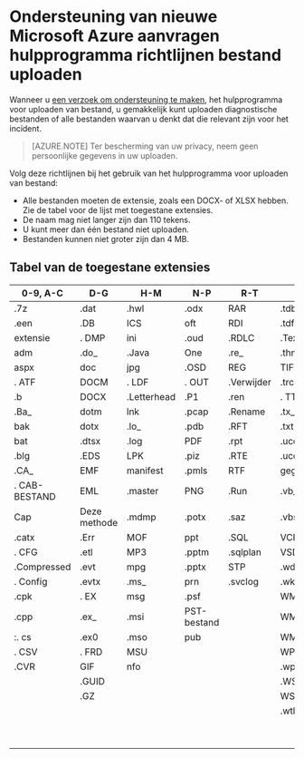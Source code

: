 <properties
    pageTitle="Ondersteuning van nieuwe Microsoft Azure bestand uploaden hulpprogramma richtlijnen aanvragen | Microsoft Azure"
    description="Beschrijving van de richtlijnen bij het gebruik van Microsoft Azure nieuw ondersteuningsverzoek hulpprogramma voor uploaden van bestand"
    services=""
    documentationCenter=""
    authors="genlin"
    manager="mbaldwin"
    editor=""
    tags="billing"
    />

<tags
  ms.service="billing"
    ms.workload="na"
    ms.tgt_pltfrm="na"
    ms.devlang="na"
    ms.topic="article"
    ms.date="10/13/2016"
    ms.author="genli"/>

# <a name="microsoft-azure-new-support-request-file-upload-utility-guidelines"></a>Ondersteuning van nieuwe Microsoft Azure aanvragen hulpprogramma richtlijnen bestand uploaden

Wanneer u [een verzoek om ondersteuning te maken](https://portal.azure.com/#create/Microsoft.Support), het hulpprogramma voor uploaden van bestand, u gemakkelijk kunt uploaden diagnostische bestanden of alle bestanden waarvan u denkt dat die relevant zijn voor het incident.  

>[AZURE.NOTE] Ter bescherming van uw privacy, neem geen persoonlijke gegevens in uw uploaden.

Volg deze richtlijnen bij het gebruik van het hulpprogramma voor uploaden van bestand:

- Alle bestanden moeten de extensie, zoals een DOCX- of XLSX hebben. Zie de tabel voor de lijst met toegestane extensies.
- De naam mag niet langer zijn dan 110 tekens.
- U kunt meer dan één bestand niet uploaden.
- Bestanden kunnen niet groter zijn dan 4 MB.

## <a name="table-of-the-allowed-file-name-extensions"></a>Tabel van de toegestane extensies

| 0-9, A-C    | D-G   | H-M         | N-P   | R-T      | U W        | X-Z     |
|-------------|-------|-------------|-------|----------|------------|---------|
| .7z         | .dat  | .hwl        | .odx  | RAR     | .tdb       | .xlam   |
| .een          | .DB   | ICS        | oft  | RDI     | .tdf       | .xlr    |
| extensie        | . DMP  | ini        | .oud  | .RDLC    | .Text      | xls    |
| adm        | .do_  | .Java       | One  | .re_     | .thmx      | .xlsb   |
| aspx       | doc  | jpg        | .OSD  | REG     | TIF       | xlsm   |
| . ATF        | DOCM | . LDF        | . OUT  | .Verwijder  | .trc       | XLSX   |
| .b          | DOCX | .Letterhead | .P1   | .ren     | . TTD       | .xlt    |
| .Ba_        | dotm | lnk        | .pcap | .Rename  | .tx_       | standaardindelingen   |
| bak        | dotx | .lo_        | .pdb  | .RFT     | .txt       | .XML    |
| bat        | .dtsx | .log        | PDF  | .rpt     | .uccapilog | .XMLA   |
| .blg        | .EDS  | LPK        | .piz  | .RTE     | .uccplog   | XPS    |
| .CA_        | EMF  | manifest   | .pmls | RTF     | gegevensverbindingsbestand      | XSD    |
| . CAB-BESTAND        | EML  | .master     | PNG  | .Run     | .vb_       | XSN    |
| Cap        | Deze methode  | .mdmp       | .potx | .saz     | .vbs_      | .xxx    |
| .catx       | .Err  | MOF        | ppt  | .SQL     | VCF       | .z_     |
| . CFG        | .etl  | MP3        | .pptm | .sqlplan | VSD       | .z01    |
| .Compressed | .evt  | mpg        | .pptx | STP     | .wdb       | .z02    |
| . Config     | .evtx | .ms_        | prn  | .svclog  | .wks       | .Zi     |
| .cpk        | . EX   | msg        | .psf  |          | WMA       | .zi_    |
| .cpp        | .ex_  | .msi        | PST-bestand  |          | WMV       | ZIP    |
| :. cs         | .ex0  | .mso        | pub  |          | WMZ       | .zip_   |
| . CSV        | . FRD  | MSU        |       |          | WPS       | .zipp   |
| .CVR        | GIF  | nfo        |       |          | .wpt       | .Zipped |
|             | .GUID |             |       |          | .WSDL      | .zippy  |
|             | .GZ   |             |       |          | WSP       | .zipx   |
|             |       |             |       |          | .wtl       | .zit    |
|             |       |             |       |          |            | .Zix    |
|             |       |             |       |          |            | .zzz    |
